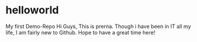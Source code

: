 # helloworld
My first Demo-Repo
Hi Guys, This is prerna. Though i have been in IT all my life, I am fairly new to Github. Hope to have a great time here!
